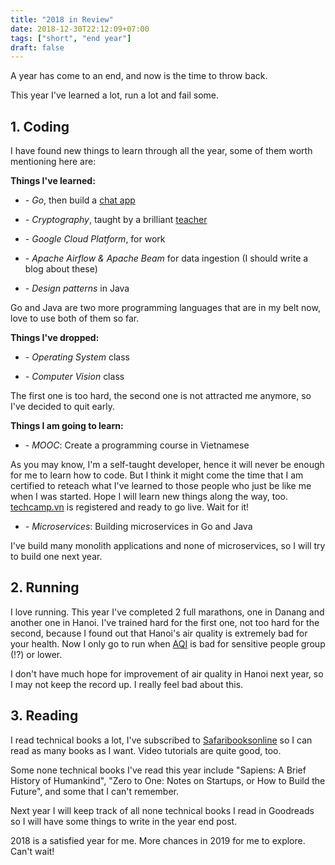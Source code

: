 ```yaml
---
title: "2018 in Review"
date: 2018-12-30T22:12:09+07:00
tags: ["short", "end year"]
draft: false
---
```


A year has come to an end, and now is the time to throw back.

This year I've learned a lot, run a lot and fail some.

## 1. Coding

I have found new things to learn through all the year, some of them worth
mentioning here are:

**Things I've learned:**

- \- *Go*, then build a [chat app][1]

- \- *Cryptography*, taught by a brilliant [teacher][2]

- \- *Google Cloud Platform*, for work

- \- *Apache Airflow & Apache Beam* for data ingestion (I should write a blog
about these)

- \- *Design patterns* in Java

Go and Java are two more programming languages that are in my belt now, love
to use both of them so far.

**Things I've dropped:**

- \- *Operating System* class

- \- *Computer Vision* class

The first one is too hard, the second one is not attracted me anymore, so I've
decided to quit early.

**Things I am going to learn:**

- \- *MOOC*: Create a programming course in Vietnamese

As you may know, I'm a self-taught developer, hence it will never be enough for
me to learn how to code. But I think it might come the time that I am
certified to reteach what I've learned to those people who just be like me
when I was started. Hope I will learn new things along the way, too.
[techcamp.vn][4] is registered and ready to go live. Wait for it!

- \- *Microservices*: Building microservices in Go and Java

I've build many monolith applications and none of microservices, so I will try
to build one next year.


## 2. Running

I love running. This year I've completed 2 full marathons, one in Danang and
another one in Hanoi. I've trained hard for the first one, not too hard for
the second, because I found out that Hanoi's air quality is extremely bad for
your health. Now I only go to run when [AQI][3] is bad for sensitive people
group (!?) or lower.

I don't have much hope for improvement of air quality in Hanoi next year, so
I may not keep the record up. I really feel bad about this.

## 3. Reading

I read technical books a lot, I've subscribed to [Safaribooksonline][5] so
I can read as many books as I want. Video tutorials are quite good, too.

Some none technical books I've read this year include "Sapiens: A Brief
History of Humankind", "Zero to One: Notes on Startups, or How to Build the
Future", and some that I can't remember.

Next year I will keep track of all none technical books I read in Goodreads so
I will have some things to write in the year end post.


2018 is a satisfied year for me. More chances in 2019 for me to explore. Can't
wait!


[1]: https://manhtai.github.io/posts/chat-app-in-golang/
[2]: https://manhtai.github.io/posts/8-weeks-crypto-write-up/
[3]: http://aqicn.org/city/vietnam/hanoi/us-embassy/
[4]: https://techcamp.vn
[5]: https://safaribooksonline.com
